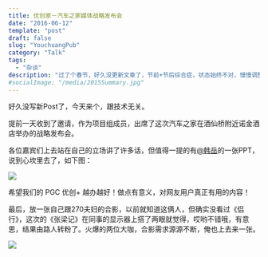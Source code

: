 ```yaml
---
title: 优创家－汽车之家媒体战略发布会
date: "2016-06-12"
template: "post"
draft: false
slug: "YouchuangPub"
category: "Talk"
tags:
  - "杂谈"
description: "过了个春节，好久没更新文章了，节前+节后综合症，状态始终不对，慢慢调整回来吧。"
#socialImage: "/media/2015Summary.jpg"
---
```


好久没写新Post了，今天来个，跟技术无关。

提前一天收到了邀请，作为项目组成员，出席了这次汽车之家在酒仙桥附近诺金酒店举办的战略发布会。

各位嘉宾们上去站在自己的立场讲了许多话，但值得一提的有[@韩岳](http://weibo.com/u/1341681213)的一张PPT，说到心坎里去了，如下图：

![](/media/youchuangpub1.jpg)

希望我们的 PGC 优创+ 越办越好！做点有意义，对网友用户真正有用的内容！

最后，放一张自己跟270夫妇的合影，以前就知道这俩人，但确实没看过《侣行》，这次的《张梁记》在同事的显示器上搭了两眼就觉得，哎哟不错哦，有意思，结果由路人转粉了。火爆的两位大咖，合影需求源源不断，俺也上去来一张。

![](/media/youchuangpub2.jpg)
